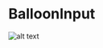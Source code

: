 # BalloonInput
![alt text](https://lh6.googleusercontent.com/Rnz6117YPsdA293uT8ndPbXSZjuznhdDXRa0OnhYZO22mg_E--4zrUdZh41j1W19xQgWAOlihSL02nQ=w1590-h750-rw)
